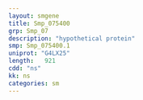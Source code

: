 ```yaml
---
layout: smgene
title: Smp_075400
grp: Smp_07
description: "hypothetical protein"
smp: Smp_075400.1
uniprot: "G4LX25"
length:   921
cdd: "ns"
kk: ns
categories: sm
---
```

